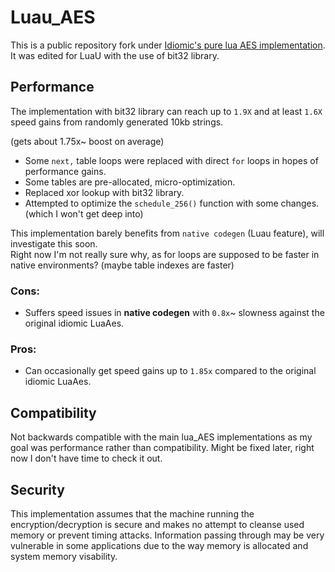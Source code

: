 # Luau_AES

This is a public repository fork under [Idiomic's pure lua AES implementation](https://github.com/idiomic/Lua_AES). It was edited for LuaU with the use of bit32 library.

## Performance
The implementation with bit32 library can reach up to `1.9X` and at least `1.6X` speed gains from randomly generated 10kb strings.

(gets about 1.75x~ boost on average)

- Some `next,` table loops were replaced with direct `for` loops in hopes of performance gains.
- Some tables are pre-allocated, micro-optimization.
- Replaced xor lookup with bit32 library.
- Attempted to optimize the `schedule_256()` function with some changes. (which I won't get deep into)

This implementation barely benefits from `native codegen` (Luau feature), will investigate this soon. <br>
Right now I'm not really sure why, as for loops are supposed to be faster in native environments? (maybe table indexes are faster)

### Cons:
  - Suffers speed issues in **native codegen** with `0.8x`~ slowness against the original idiomic LuaAes. <br>
### Pros:
  - Can occasionally get speed gains up to `1.85x` compared to the original idiomic LuaAes.

## Compatibility
Not backwards compatible with the main lua_AES implementations as my goal was performance rather than compatibility.
Might be fixed later, right now I don't have time to check it out.

## Security
This implementation assumes that the machine running the encryption/decryption is secure and makes no attempt to cleanse used memory or prevent timing attacks. Information passing through may be very vulnerable in some applications due to the way memory is allocated and system memory visability.
